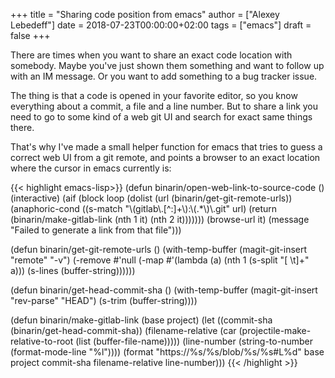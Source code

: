 +++
title = "Sharing code position from emacs"
author = ["Alexey Lebedeff"]
date = 2018-07-23T00:00:00+02:00
tags = ["emacs"]
draft = false
+++

There are times when you want to share an exact code location with
somebody. Maybe you've just shown them something and want to follow
up with an IM message. Or you want to add something to a bug
tracker issue.

The thing is that a code is opened in your favorite
editor, so you know everything about a commit, a file and a line
number. But to share a link you need to go to some kind of a web
git UI and search for exact same things there.

That's why I've made a small helper function for emacs that tries
to guess a correct web UI from a git remote, and points a browser
to an exact location where the cursor in emacs currently is:

{{< highlight emacs-lisp>}}
(defun binarin/open-web-link-to-source-code ()
  (interactive)
  (aif (block loop
           (dolist (url (binarin/get-git-remote-urls))
             (anaphoric-cond
              ((s-match "\\(gitlab\\.[^:]+\\):\\(.*\\)\\.git" url)
               (return (binarin/make-gitlab-link (nth 1 it) (nth 2 it)))))))
      (browse-url it)
    (message "Failed to generate a link from that file")))

(defun binarin/get-git-remote-urls ()
  (with-temp-buffer
    (magit-git-insert "remote" "-v")
    (-remove #'null
             (-map #'(lambda (a)
                       (nth 1 (s-split "[ \t]+" a)))
                   (s-lines (buffer-string))))))

(defun binarin/get-head-commit-sha ()
  (with-temp-buffer
    (magit-git-insert "rev-parse" "HEAD")
    (s-trim (buffer-string))))

(defun binarin/make-gitlab-link (base project)
  (let ((commit-sha (binarin/get-head-commit-sha))
        (filename-relative
         (car (projectile-make-relative-to-root (list (buffer-file-name)))))
        (line-number (string-to-number (format-mode-line "%l"))))
    (format "https://%s/%s/blob/%s/%s#L%d"
            base project commit-sha filename-relative line-number)))
{{< /highlight >}}
